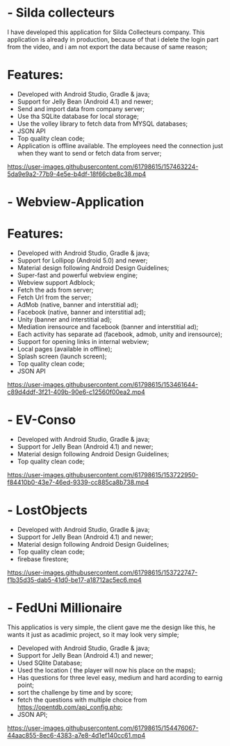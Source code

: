 # - Silda collecteurs 
I have developed this application for Silda Collecteurs company. This application is already in production, because of that i delete the login part from the video, and i am not export the data because of same reason; 
# Features:
 * Developed with Android Studio, Gradle & java;
 * Support for   Jelly Bean (Android 4.1) and newer;
 * Send and import data from company server;
 * Use tha SQLite database for local storage;
 * Use the volley library to fetch data from MYSQL databases;
 * JSON API
 * Top quality clean code;
 * Application is offline available. The employees need the connection just when they want to send or fetch data from server;

https://user-images.githubusercontent.com/61798615/157463224-5da9e9a2-77b9-4e5e-b4df-18f66cbe8c38.mp4





# - Webview-Application
# Features:
 * Developed with Android Studio, Gradle & java;
 * Support for  Lollipop (Android 5.0) and newer;
 * Material design following Android Design Guidelines;
 * Super-fast and powerful webview engine;
 * Webview support Adblock;
 * Fetch the ads from server;
 * Fetch Url from the server;
 * AdMob (native, banner and interstitial ad);
 * Facebook (native, banner and interstitial ad);
 * Unity (banner and interstitial ad);
 * Mediation irensource and facebook (banner and interstitial ad);
 * Each activity has separate ad (facebook, admob, unity and irensource);
 * Support for opening links in internal webview;
 * Local pages (available in offline);
 * Splash screen (launch screen);
 * Top quality clean code;
 * JSON API

https://user-images.githubusercontent.com/61798615/153461644-c89d4ddf-3f21-409b-90e6-c12560f00ea2.mp4

# - EV-Conso
 * Developed with Android Studio, Gradle & java;
 * Support for   Jelly Bean (Android 4.1) and newer;
 * Material design following Android Design Guidelines;
 * Top quality clean code;

https://user-images.githubusercontent.com/61798615/153722950-f84410b0-43e7-46ed-9339-cc885ca8b738.mp4

# - LostObjects
 * Developed with Android Studio, Gradle & java;
 * Support for   Jelly Bean (Android 4.1) and newer;
 * Material design following Android Design Guidelines;
 * Top quality clean code;
 * firebase firestore;
 
https://user-images.githubusercontent.com/61798615/153722747-f1b35d35-dab5-41d0-be17-a18712ac5ec6.mp4

# - FedUni Millionaire
This applicatios is very simple, the client gave me the design like this, he wants it just as acadimic project, so it may look very simple;
 * Developed with Android Studio, Gradle & java;
 * Support for   Jelly Bean (Android 4.1) and newer;
 * Used SQlite Database;
 * Used the location ( the player will now his place on the maps);
 * Has questions for three level easy, medium and hard acording to earnig point;
 * sort the challenge by time and by score;
 * fetch the questions with multiple choice from https://opentdb.com/api_config.php;
 * JSON API;

https://user-images.githubusercontent.com/61798615/154476067-44aac855-8ec6-4383-a7e8-4d1ef140cc61.mp4






